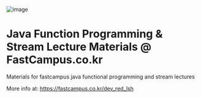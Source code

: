 ![image](https://github.com/Miyeon0901/java-stream/assets/79558548/f06a7b72-e684-47e1-b1f6-f278f67b7e0a)

# Java Function Programming & Stream Lecture Materials @ FastCampus.co.kr

Materials for fastcampus java functional programming and stream lectures

More info at: https://fastcampus.co.kr/dev_red_lsh
